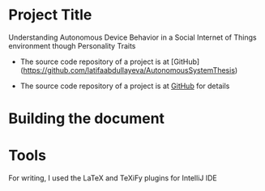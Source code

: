 # Project Title
Understanding Autonomous Device Behavior in a Social Internet of Things environment though Personality Traits

* The source code repository of a project is at [GitHub] (https://github.com/latifaabdullayeva/AutonomousSystemThesis) 

* The source code repository of a project is at [GitHub](https://github.com/latifaabdullayeva/AutonomousSystemThesis) for details 

# Building the document

# Tools
For writing, I used the LaTeX and TeXiFy plugins for IntelliJ IDE 
